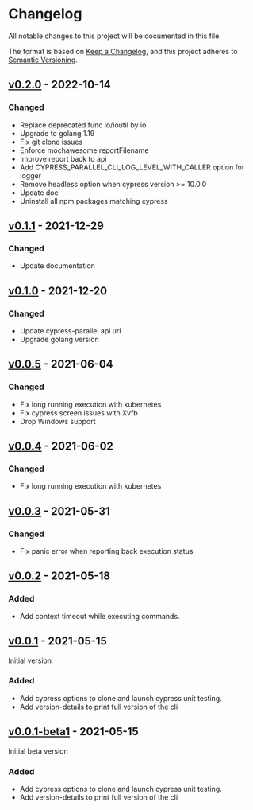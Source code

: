 # Changelog
All notable changes to this project will be documented in this file.

The format is based on [Keep a Changelog](https://keepachangelog.com/en/1.0.0/),
and this project adheres to [Semantic Versioning](https://semver.org/spec/v2.0.0.html).

## [v0.2.0](https://github.com/Lord-Y/cypress-parallel-cli/releases/tag/v0.2.0) - 2022-10-14

### Changed
- Replace deprecated func io/ioutil by io
- Upgrade to golang 1.19
- Fix git clone issues
- Enforce mochawesome reportFilename
- Improve report back to api
- Add CYPRESS_PARALLEL_CLI_LOG_LEVEL_WITH_CALLER option for logger
- Remove headless option when cypress version >= 10.0.0
- Update doc
- Uninstall all npm packages matching cypress

## [v0.1.1](https://github.com/Lord-Y/cypress-parallel-cli/releases/tag/v0.1.0) - 2021-12-29

### Changed
- Update documentation

## [v0.1.0](https://github.com/Lord-Y/cypress-parallel-cli/releases/tag/v0.1.0) - 2021-12-20

### Changed
- Update cypress-parallel api url
- Upgrade golang version

## [v0.0.5](https://github.com/Lord-Y/cypress-parallel-cli/releases/tag/v0.0.5) - 2021-06-04

### Changed
- Fix long running execution with kubernetes
- Fix cypress screen issues with Xvfb
- Drop Windows support

## [v0.0.4](https://github.com/Lord-Y/cypress-parallel-cli/releases/tag/v0.0.4) - 2021-06-02

### Changed
- Fix long running execution with kubernetes

## [v0.0.3](https://github.com/Lord-Y/cypress-parallel-cli/releases/tag/v0.0.3) - 2021-05-31

### Changed
- Fix panic error when reporting back execution status

## [v0.0.2](https://github.com/Lord-Y/cypress-parallel-cli/releases/tag/v0.0.2) - 2021-05-18

### Added
- Add context timeout while executing commands.

## [v0.0.1](https://github.com/Lord-Y/cypress-parallel-cli/releases/tag/v0.0.1) - 2021-05-15

Initial version

### Added
- Add cypress options to clone and launch cypress unit testing.
- Add version-details to print full version of the cli

## [v0.0.1-beta1](https://github.com/Lord-Y/cypress-parallel-cli/releases/tag/v0.0.1-beta1) - 2021-05-15

Initial beta version

### Added
- Add cypress options to clone and launch cypress unit testing.
- Add version-details to print full version of the cli
